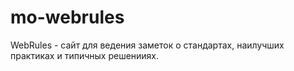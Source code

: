 # mo-webrules
WebRules - сайт для ведения заметок о стандартах, наилучших практиках и типичных решенииях.
